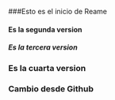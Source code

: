 ﻿###Esto es el inicio de Reame
 #### Es la segunda version
 ##### Es la tercera version
 ### Es la cuarta version
 ### Cambio desde Github
